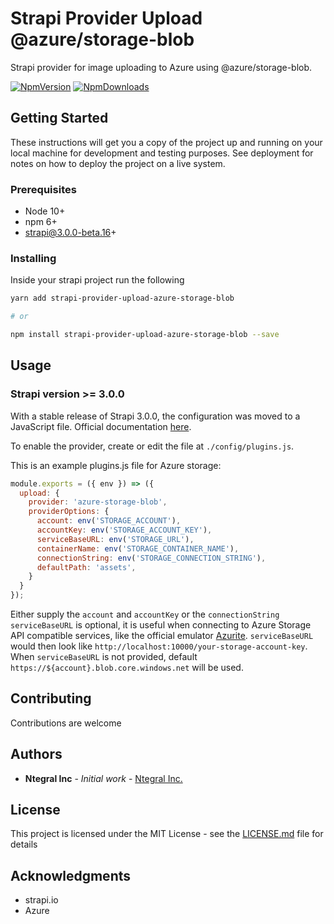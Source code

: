 # Strapi Provider Upload @azure/storage-blob
Strapi provider for image uploading to Azure using @azure/storage-blob.

[![NpmVersion](https://img.shields.io/npm/v/strapi-provider-upload-azure-storage-blob.svg)](https://www.npmjs.com/package/strapi-provider-upload-azure-storage-blob) [![NpmDownloads](https://img.shields.io/npm/dt/strapi-provider-upload-azure-storage-blob.svg)](https://www.npmjs.com/package/strapi-provider-upload-azure-storage)

## Getting Started

These instructions will get you a copy of the project up and running on your local machine for development and testing purposes. See deployment for notes on how to deploy the project on a live system.

### Prerequisites

* Node 10+
* npm 6+
* strapi@3.0.0-beta.16+

### Installing

Inside your strapi project run the following

```sh
yarn add strapi-provider-upload-azure-storage-blob

# or

npm install strapi-provider-upload-azure-storage-blob --save
```

## Usage

### Strapi version >= 3.0.0

With a stable release of Strapi 3.0.0, the configuration was moved to a JavaScript file. Official documentation [here](https://strapi.io/documentation/developer-docs/latest/development/plugins/upload.html#using-a-provider).

To enable the provider, create or edit the file at ```./config/plugins.js```.

This is an example plugins.js file for Azure storage:
```JavaScript
module.exports = ({ env }) => ({
  upload: {
    provider: 'azure-storage-blob',
    providerOptions: {
      account: env('STORAGE_ACCOUNT'),
      accountKey: env('STORAGE_ACCOUNT_KEY'),
      serviceBaseURL: env('STORAGE_URL'),
      containerName: env('STORAGE_CONTAINER_NAME'),
      connectionString: env('STORAGE_CONNECTION_STRING'),
      defaultPath: 'assets',
    }
  }
});
```
Either supply the `account` and `accountKey` or the `connectionString`
`serviceBaseURL` is optional, it is useful when connecting to Azure Storage API compatible services, like the official emulator [Azurite](https://github.com/Azure/Azurite/). `serviceBaseURL` would then look like `http://localhost:10000/your-storage-account-key`.  
When `serviceBaseURL` is not provided, default `https://${account}.blob.core.windows.net` will be used.

## Contributing

Contributions are welcome

## Authors

* **Ntegral Inc** - *Initial work* - [Ntegral Inc.](https://github.com/ntegral)

## License

This project is licensed under the MIT License - see the [LICENSE.md](LICENSE.md) file for details

## Acknowledgments

* strapi.io
* Azure